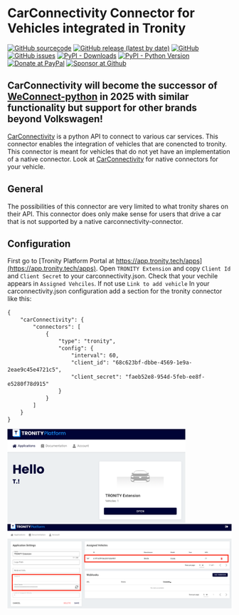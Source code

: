 

# CarConnectivity Connector for Vehicles integrated in Tronity
[![GitHub sourcecode](https://img.shields.io/badge/Source-GitHub-green)](https://github.com/tillsteinbach/CarConnectivity-connector-tronity/)
[![GitHub release (latest by date)](https://img.shields.io/github/v/release/tillsteinbach/CarConnectivity-connector-tronity)](https://github.com/tillsteinbach/CarConnectivity-connector-tronity/releases/latest)
[![GitHub](https://img.shields.io/github/license/tillsteinbach/CarConnectivity-connector-tronity)](https://github.com/tillsteinbach/CarConnectivity-connector-tronity/blob/master/LICENSE)
[![GitHub issues](https://img.shields.io/github/issues/tillsteinbach/CarConnectivity-connector-tronity)](https://github.com/tillsteinbach/CarConnectivity-connector-tronity/issues)
[![PyPI - Downloads](https://img.shields.io/pypi/dm/carconnectivity-connector-tronity?label=PyPI%20Downloads)](https://pypi.org/project/carconnectivity-connector-tronity/)
[![PyPI - Python Version](https://img.shields.io/pypi/pyversions/carconnectivity-connector-tronity)](https://pypi.org/project/carconnectivity-connector-tronity/)
[![Donate at PayPal](https://img.shields.io/badge/Donate-PayPal-2997d8)](https://www.paypal.com/donate?hosted_button_id=2BVFF5GJ9SXAJ)
[![Sponsor at Github](https://img.shields.io/badge/Sponsor-GitHub-28a745)](https://github.com/sponsors/tillsteinbach)


## CarConnectivity will become the successor of [WeConnect-python](https://github.com/tillsteinbach/WeConnect-python) in 2025 with similar functionality but support for other brands beyond Volkswagen!

[CarConnectivity](https://github.com/tillsteinbach/CarConnectivity) is a python API to connect to various car services. This connector enables the integration of  vehicles that are conencted to tronity. This connector is meant for vehicles that do not yet have an implementation of a native connector. Look at [CarConnectivity](https://github.com/tillsteinbach/CarConnectivity) for native connectors for your vehicle.

## General
The possibilities of this connector are very limited to what tronity shares on their API. This connector does only make sense for users that drive a car that is not supported by a native carconnectivity-connector.

## Configuration
First go to [Tronity Platform Portal at https://app.tronity.tech/apps](https://app.tronity.tech/apps). Open `TRONITY Extension` and copy `Client Id` and `Client Secret` to your carconnectivity.json. Check that your vechile appears in `Assigned Vehciles`. If not use `Link to add vehicle`
In your carconnectivity.json configuration add a section for the tronity connector like this:
```
{
    "carConnectivity": {
        "connectors": [
            {
                "type": "tronity",
                "config": {
                    "interval": 60,
                    "client_id": "68c623bf-dbbe-4569-1e9a-2eae9c45e4721c5",
                    "client_secret": "faeb52e8-954d-5feb-ee8f-e5280f78d915"
                }
            }
        ]
    }
}
```

<img src="https://raw.githubusercontent.com/tillsteinbach/CarConnectivity-connector-tronity/main/screenshots/tronity1.png" width="400"><img src="https://raw.githubusercontent.com/tillsteinbach/CarConnectivity-connector-tronity/main/screenshots/tronity2.png" width="600">
